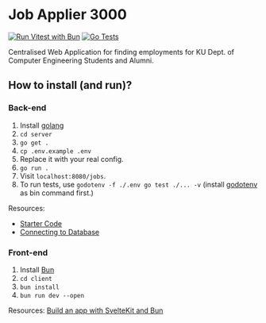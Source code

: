 # Job Applier 3000

[![Run Vitest with Bun](https://github.com/lnwdevelopers007/job-applier-3000/actions/workflows/vitest.yaml/badge.svg)](https://github.com/lnwdevelopers007/job-applier-3000/actions/workflows/vitest.yaml)
[![Go Tests](https://github.com/lnwdevelopers007/job-applier-3000/actions/workflows/go.yaml/badge.svg)](https://github.com/lnwdevelopers007/job-applier-3000/actions/workflows/go.yaml)

Centralised Web Application for finding employments for
KU Dept. of Computer Engineering Students and Alumni.

## How to install (and run)?

### Back-end

1. Install [golang](https://go.dev/)
1. `cd server`
1. `go get .`
1. `cp .env.example .env`
1. Replace it with your real config.
1. `go run .`
1. Visit `localhost:8080/jobs`.
1. To run tests, use `godotenv -f ./.env go test ./... -v`
(install [godotenv](https://github.com/joho/godotenv?tab=readme-ov-file#installation) as bin command first.)

Resources:
- [Starter Code](https://go.dev/doc/tutorial/web-service-gin)
- [Connecting to Database](https://www.slingacademy.com/article/securely-storing-secrets-with-environment-variables-in-go/)

### Front-end

1. Install [Bun](https://bun.sh)
1. `cd client`
1. `bun install`
1. `bun run dev --open`

Resources:
[Build an app with SvelteKit and Bun](https://bun.com/guides/ecosystem/sveltekit)
